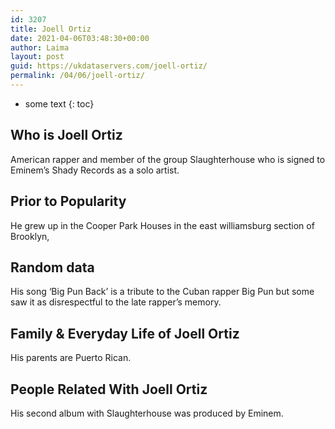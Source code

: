```yaml
---
id: 3207
title: Joell Ortiz
date: 2021-04-06T03:48:30+00:00
author: Laima
layout: post
guid: https://ukdataservers.com/joell-ortiz/
permalink: /04/06/joell-ortiz/
---
```


* some text
{: toc}


## Who is Joell Ortiz
                  
                  
                  
American rapper and member of the group Slaughterhouse who is signed to Eminem&#8217;s Shady Records as a solo artist.
                  
              
            
              
            
                
                
                
## Prior to Popularity
                  
                  
                  
He grew up in the Cooper Park Houses in the east williamsburg section of Brooklyn,
                  
              
            
              
            
                
                
                
## Random data
                  
                  
                  
His song &#8216;Big Pun Back&#8217; is a tribute to the Cuban rapper Big Pun but some saw it as disrespectful to the late rapper&#8217;s memory.
                  
              
            
              
            
                
                
                
## Family & Everyday Life of Joell Ortiz
                  
                  
                  
His parents are Puerto Rican.
                  
              
            
              
            
                
                
                
## People Related With Joell Ortiz
                  
                  
                  
His second album with Slaughterhouse was produced by Eminem.
                  
              
            
              
            
                
              
            
              
              
            
            
              
            
          
          
          